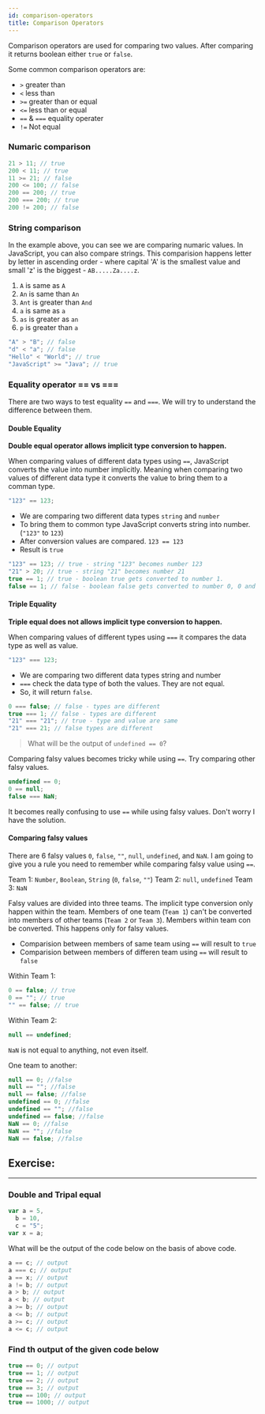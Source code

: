 ```yaml
---
id: comparison-operators
title: Comparison Operators
---
```


Comparison operators are used for comparing two values. After comparing it returns boolean either `true` or `false`.

Some common comparison operators are:

- `>` greater than
- `<` less than
- `>=` greater than or equal
- `<=` less than or equal
- `==` & `===` equality operater
- `!=` Not equal

### Numaric comparison

```js
21 > 11; // true
200 < 11; // true
11 >= 21; // false
200 <= 100; // false
200 == 200; // true
200 === 200; // true
200 != 200; // false
```

### String comparison

In the example above, you can see we are comparing numaric values. In JavaScript, you can also compare strings. This comparision happens letter by letter in ascending order - where capital 'A' is the smallest value and small 'z' is the biggest - `AB.....Za....z`.

1. `A` is same as `A`
2. `An` is same than `An`
3. `Ant` is greater than `And`
4. `a` is same as `a`
5. `as` is greater as `an`
6. `p` is greater than `a`

```js
"A" > "B"; // false
"d" < "a"; // false
"Hello" < "World"; // true
"JavaScript" >= "Java"; // true
```

### Equality operator == vs ===

There are two ways to test equality `==` and `===`. We will try to understand the difference between them.

#### Double Equality

**Double equal operator allows implicit type conversion to happen.**

When comparing values of different data types using `==`, JavaScript converts the value into number implicitly. Meaning when comparing two values of different data type it converts the value to bring them to a comman type.

```js
"123" == 123;
```

- We are comparing two different data types `string` and `number`
- To bring them to common type JavaScript converts string into number. (`"123"` to `123`)
- After conversion values are compared. `123 == 123`
- Result is `true`

```js
"123" == 123; // true - string "123" becomes number 123
"21" > 20; // true - string "21" becomes number 21
true == 1; // true - boolean true gets converted to number 1.
false == 1; // false - boolean false gets converted to number 0, 0 and 1 is not equal.
```

#### Triple Equality

**Triple equal does not allows implicit type conversion to happen.**

When comparing values of different types using `===` it compares the data type as well as value.

```js
"123" === 123;
```

- We are comparing two different data types string and number
- `===` check the data type of both the values. They are not equal.
- So, it will return `false`.

```js
0 === false; // false - types are different
true === 1; // false - types are different
"21" === "21"; // true - type and value are same
"21" === 21; // false types are different
```

> What will be the output of `undefined == 0`?

Comparing falsy values becomes tricky while using `==`. Try comparing other falsy values.

```js
undefined == 0;
0 == null;
false === NaN;
```

It becomes really confusing to use `==` while using falsy values. Don't worry I have the solution.

#### Comparing falsy values

There are 6 falsy values `0`, `false`, `""`, `null`, `undefined`, and `NaN`. I am going to give you a rule you need to remember while comparing falsy value using `==`.

Team 1: `Number`, `Boolean`, `String` (`0`, `false`, `""`)
Team 2: `null`, `undefined`
Team 3: `NaN`

Falsy values are divided into three teams. The implicit type conversion only happen within the team. Members of one team (`Team 1`) can't be converted into members of other teams (`Team 2` or `Team 3`). Members within team con be converted. This happens only for falsy values.

- Comparision between members of same team using `==` will result to `true`
- Comparision between members of differen team using `==` will result to `false`

Within Team 1:

```js
0 == false; // true
0 == ""; // true
"" == false; // true
```

Within Team 2:

```js
null == undefined;
```

`NaN` is not equal to anything, not even itself.

One team to another:

```js
null == 0; //false
null == ""; //false
null == false; //false
undefined == 0; //false
undefined == ""; //false
undefined == false; //false
NaN == 0; //false
NaN == ""; //false
NaN == false; //false
```

## Exercise:

---

### Double and Tripal equal

```js
var a = 5,
  b = 10,
  c = "5";
var x = a;
```

What will be the output of the code below on the basis of above code.

```js
a == c; // output
a === c; // output
a == x; // output
a != b; // output
a > b; // output
a < b; // output
a >= b; // output
a <= b; // output
a >= c; // output
a <= c; // output
```

### Find th output of the given code below

```js
true == 0; // output
true == 1; // output
true == 2; // output
true == 3; // output
true == 100; // output
true == 1000; // output
```
